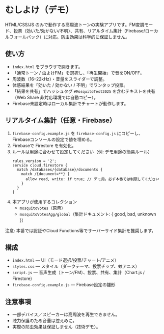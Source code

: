 # むしよけ（デモ）

HTML/CSS/JS のみで動作する高周波トーンの実験アプリです。FM変調モード、投票（効いた/効かない/不明）、共有、リアルタイム集計（Firebase/ローカルフォールバック）に対応。防虫効果は科学的に保証しません。

## 使い方
- `index.html` をブラウザで開きます。
- 「通常トーン / 虫よけFM」を選択し、「再生開始」で音をON/OFF。
- 周波数（16–22kHz）・音量をスライダーで調整。
- 体感結果を「効いた / 効かない / 不明」でワンタップ投票。
- 「結果を共有」でハッシュタグ `#MosquitoTest2025` を含むテキストを共有（Web Share 非対応環境では自動コピー）。
- Firebase未設定時はローカル集計でチャートが動作します。

## リアルタイム集計（任意・Firebase）
1. `firebase-config.example.js` を `firebase-config.js` にコピーし、Firebaseコンソールの設定で値を埋める。
2. Firebaseで Firestore を有効化。
3. ルールは用途に合わせて設定してください（例: デモ用途の簡易ルール）
   ```
   rules_version = '2';
   service cloud.firestore {
     match /databases/{database}/documents {
       match /{document=**} {
         allow read, write: if true; // デモ用。必ず本番では制限してください
       }
     }
   }
   ```
4. 本アプリが使用するコレクション
   - `mosquitoVotes`（原票）
   - `mosquitoVotesAgg/global`（集計ドキュメント: { good, bad, unknown }）

注意: 本番では認証やCloud Functions等でサーバーサイド集計を推奨します。

## 構成
- `index.html` — UI（モード選択/投票/チャート/アニメ）
- `styles.css` — スタイル（ダークテーマ、投票チップ、蚊アニメ）
- `script.js` — 音声生成（トーン/FM）、投票、共有、集計（Chart.js / Firestore）
- `firebase-config.example.js` — Firebase設定の雛形

## 注意事項
- 一部デバイス／スピーカーは高周波を再生できません。
- 聴力保護のため音量は控えめに。
- 実際の防虫効果は保証しません（技術デモ）。

